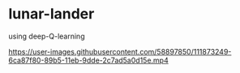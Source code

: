 # lunar-lander
using deep-Q-learning 

https://user-images.githubusercontent.com/58897850/111873249-6ca87f80-89b5-11eb-9dde-2c7ad5a0d15e.mp4

